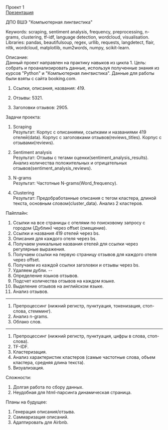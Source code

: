 Проект 1\
[Презентация](https://github.com/OlgaOmel/booking_project/files/10771870/default.pdf)

ДПО ВШЭ "Компьютерная лингвистика"

Keywords: scraping, sentiment analysis, frequency, preprocessing, n-grams, clustering, tf-idf, language detection, wordcloud, visualisation.\
Libraries: pandas, beautifulsoup, regex, urllib, requests, langdetect, flair, nltk, wordcloud, matplotlib, num2words, numpy, scikit-learn. 

Описание:\
Данный проект направлен на практику навыков из цикла 1. Цель: собрать и проанализировать данные, используя полученные знания из курсов "Python" и "Компьютерная лингвистика". Данные для работы были взяты с сайта booking.com. 

1. Ссылки, описания, названия: 419.

2. Отзывы: 5321.

3. Заголовки отзывов: 2905.

Задачи проекта:

1. Scraping\
Результат: Корпус с описаниями, ссылками и названиями 419 отелей(data). Корпус с заголовками отзывов(reviews_titles). Корпус с отзывами(reviews).

2. Sentiment analysis\
Результат: Отзывы с тегами оценки(sentiment_analysis_results). Анализ количества положительных и отрицательных отзывов(sentiment_analysis_reviews).

3. N-grams\
Результат: Частотные N-grams(Word_frequency).

4. Clustering\
Результат: Предобработанные описания с тегом кластера, длиной текста, основным словом(cluster_data). Анализ 2 кластеров.

Пайплайн:
1. Cсылки на все страницы с отелями по поисковому запросу с городом (Дублин) через offset (смещение).
2. Cсылки и названия 419 отелей через bs.
3. Описания для каждого отеля через bs.
4. Получаем уникальные названия отелей для ссылки через регулярные выражения.
5. Получаем ссылки на первую страницу отзывов для каждого отеля через offset.
6. Получаем из каждой ссылки заголовки и отзывы через bs.
7. Удаляем дубли.
--
1. Определение языков отзывов.
2. Подсчет количества отзывов на каждом языке.
3. Выделение отзывов на английском языке.
4. Анализ отзывов.
---
1. Препроцессинг (нижний регистр, пунктуация, токенизация, стоп-слова, стемминг).
2. Анализ n-grams.
3. Облако слов.
---
1. Препроцессинг (нижний регистр, пунктуация, цифры в слова, стоп-слова).
2. TF-IDF.
3. Кластеризация.
4. Анализ характеристик кластеров (cамые частотные слова, объем кластера, средняя длина текста).
5. Визуализация.



Cложности: 
1. Долгая работа по сбору данных.
2. Неудобная для html-парсинга динамическая страница. 

Планы на будущее: 
1. Генерация описания/отзыва.
2. Саммаризация описаний.
3. Адаптировать для Airbnb.
